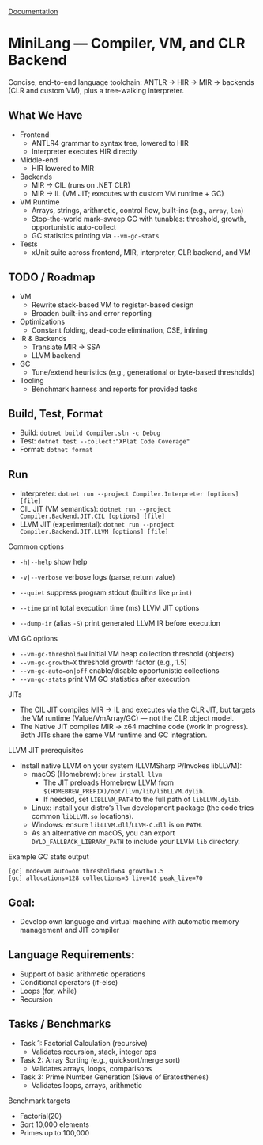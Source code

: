 [Documentation](docs.md)

# MiniLang — Compiler, VM, and CLR Backend

Concise, end-to-end language toolchain: ANTLR → HIR → MIR → backends (CLR and custom VM), plus a tree-walking
interpreter.

## What We Have

- Frontend
    - ANTLR4 grammar to syntax tree, lowered to HIR
    - Interpreter executes HIR directly
- Middle-end
    - HIR lowered to MIR
- Backends
    - MIR → CIL (runs on .NET CLR)
    - MIR → IL (VM JIT; executes with custom VM runtime + GC)
- VM Runtime
    - Arrays, strings, arithmetic, control flow, built-ins (e.g., `array`, `len`)
    - Stop-the-world mark–sweep GC with tunables: threshold, growth, opportunistic auto-collect
    - GC statistics printing via `--vm-gc-stats`
- Tests
    - xUnit suite across frontend, MIR, interpreter, CLR backend, and VM

## TODO / Roadmap

- VM
    - Rewrite stack-based VM to register-based design
    - Broaden built-ins and error reporting
- Optimizations
    - Constant folding, dead-code elimination, CSE, inlining
- IR & Backends
    - Translate MIR → SSA
    - LLVM backend
- GC
    - Tune/extend heuristics (e.g., generational or byte-based thresholds)
- Tooling
    - Benchmark harness and reports for provided tasks

## Build, Test, Format

- Build: `dotnet build Compiler.sln -c Debug`
- Test: `dotnet test --collect:"XPlat Code Coverage"`
- Format: `dotnet format`

## Run

- Interpreter: `dotnet run --project Compiler.Interpreter [options] [file]`
- CIL JIT (VM semantics): `dotnet run --project Compiler.Backend.JIT.CIL [options] [file]`
- LLVM JIT (experimental): `dotnet run --project Compiler.Backend.JIT.LLVM [options] [file]`

Common options

- `-h|--help` show help
- `-v|--verbose` verbose logs (parse, return value)
- `--quiet` suppress program stdout (builtins like `print`)
- `--time` print total execution time (ms)
  LLVM JIT options

- `--dump-ir` (alias `-S`) print generated LLVM IR before execution

VM GC options

- `--vm-gc-threshold=N` initial VM heap collection threshold (objects)
- `--vm-gc-growth=X` threshold growth factor (e.g., 1.5)
- `--vm-gc-auto=on|off` enable/disable opportunistic collections
- `--vm-gc-stats` print VM GC statistics after execution

JITs

- The CIL JIT compiles MIR → IL and executes via the CLR JIT, but targets the VM runtime (Value/VmArray/GC) — not the
  CLR object model.
- The Native JIT compiles MIR → x64 machine code (work in progress). Both JITs share the same VM runtime and GC
  integration.

LLVM JIT prerequisites

- Install native LLVM on your system (LLVMSharp P/Invokes libLLVM):
    - macOS (Homebrew): `brew install llvm`
        - The JIT preloads Homebrew LLVM from `$(HOMEBREW_PREFIX)/opt/llvm/lib/libLLVM.dylib`.
        - If needed, set `LIBLLVM_PATH` to the full path of `libLLVM.dylib`.
    - Linux: install your distro’s `llvm` development package (the code tries common `libLLVM.so` locations).
    - Windows: ensure `libLLVM.dll`/`LLVM-C.dll` is on `PATH`.
    - As an alternative on macOS, you can export `DYLD_FALLBACK_LIBRARY_PATH` to include your LLVM `lib` directory.

Example GC stats output

```
[gc] mode=vm auto=on threshold=64 growth=1.5
[gc] allocations=128 collections=3 live=10 peak_live=70
```

## Goal:

- Develop own language and virtual machine with automatic memory management and JIT compiler

## Language Requirements:

- Support of basic arithmetic operations
- Conditional operators (if-else)
- Loops (for, while)
- Recursion

## Tasks / Benchmarks

- Task 1: Factorial Calculation (recursive)
    - Validates recursion, stack, integer ops
- Task 2: Array Sorting (e.g., quicksort/merge sort)
    - Validates arrays, loops, comparisons
- Task 3: Prime Number Generation (Sieve of Eratosthenes)
    - Validates loops, arrays, arithmetic

Benchmark targets

- Factorial(20)
- Sort 10,000 elements
- Primes up to 100,000

